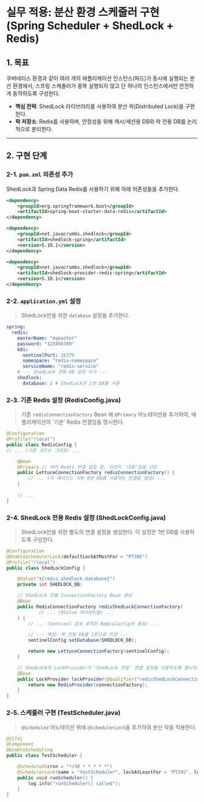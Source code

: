 # 실무 적용: 분산 환경 스케줄러 구현 (Spring Scheduler + ShedLock + Redis)

## 1. 목표
쿠버네티스 환경과 같이 여러 개의 애플리케이션 인스턴스(파드)가 동시에 실행되는 분산 환경에서, 스프링 스케줄러가 중복 실행되지 않고 단 하나의 인스턴스에서만 안전하게 동작하도록 구성한다.

- **핵심 전략**: ShedLock 라이브러리를 사용하여 분산 락(Distributed Lock)을 구현한다.
- **락 저장소**: Redis를 사용하며, 안정성을 위해 캐시/세션용 DB와 락 전용 DB를 논리적으로 분리한다.

---
## 2. 구현 단계

### 2-1. `pom.xml` 의존성 추가
ShedLock과 Spring Data Redis를 사용하기 위해 아래 의존성들을 추가한다.

```xml
<dependency>
    <groupId>org.springframework.boot</groupId>
    <artifactId>spring-boot-starter-data-redis</artifactId>
</dependency>

<dependency>
    <groupId>net.javacrumbs.shedlock</groupId>
    <artifactId>shedlock-spring</artifactId>
    <version>5.10.1</version>
</dependency>

<dependency>
    <groupId>net.javacrumbs.shedlock</groupId>
    <artifactId>shedlock-provider-redis-spring</artifactId>
    <version>5.10.1</version>
</dependency>
```

### 2-2. `application.yml` 설정
> ShedLock만을 위한 `database` 설정을 추가한다.

```yaml
spring:
  redis:
    masterName: "mymaster"
    password: "123456789"
    k8s:
      sentinelPort: 26379
      namespace: "redis-namespace"
      serviceName: "redis-service"
    # --- ShedLock 전용 DB 설정 추가 ---
    shedlock:
      database: 1 # ShedLock은 1번 DB를 사용
```

### 2-3. 기존 Redis 설정 (RedisConfig.java)
> 기존 `redisConnectionFactory` Bean 에 `@Primary` 어노테이션을 추가하여, 애플리케이션의 '기본' Redis 연결임을 명시한다.

```java
@Configuration
@Profile("!local")
public class RedisConfig {
// ... (기존 코드는 그대로) ...

    @Bean
    @Primary // 여러 Redis 연결 설정 중, 이것이 '대표'임을 선언
    public LettuceConnectionFactory redisConnectionFactory() {
        // ... (이 메서드는 기본 0번 DB를 사용하는 연결을 생성) ...
    }
    
    // ...
}
```

### 2-4. ShedLock 전용 Redis 설정 (ShedLockConfig.java)
> ShedLock만을 위한 별도의 연결 설정을 생성한다. 이 설정은 1번 DB를 사용하도록 구성한다.

```java
@Configuration
@EnableSchedulerLock(defaultLockAtMostFor = "PT30S")
@Profile("!local")
public class ShedLockConfig {

    @Value("${redis.shedlock.database}")
    private int SHEDLOCK_DB;

    // ShedLock 전용 ConnectionFactory Bean 생성
    @Bean
    public RedisConnectionFactory redisShedLockConnectionFactory(
            // ... (@Value 파라미터들) ...
    ) {
        // ... (Sentinel 접속 로직은 RedisConfig와 동일) ...

        // --- 핵심: 락 전용 DB를 1번으로 지정 ---
        sentinelConfig.setDatabase(SHEDLOCK_DB);

        return new LettuceConnectionFactory(sentinelConfig);
    }

    // ShedLock의 LockProvider가 'ShedLock 전용' 연결 설정을 사용하도록 명시적으로 주입
    @Bean
    public LockProvider lockProvider(@Qualifier("redisShedLockConnectionFactory") RedisConnectionFactory connectionFactory) {
        return new RedisProvider(connectionFactory);
    }
}
```

### 2-5. 스케줄러 구현 (TestScheduler.java)
> `@Scheduled` 어노테이션 위에 `@SchedulerLock`을 추가하여 분산 락을 적용한다.

```java
@Slf4j
@Component
@EnableScheduling
public class TestScheduler {

    @Scheduled(cron = "*/30 * * * * *")
    @SchedulerLock(name = "testScheduler", lockAtLeastFor = "PT29S", lockAtMostFor = "PT29S")
    public void runScheduler() {
        log.info("runScheduler() called");
    }
}
```